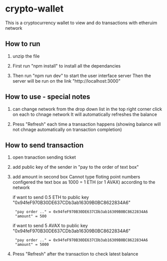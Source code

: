 # crypto-wallet

This is a cryptocurrency wallet to view and do transactions with etheruim network

## How to run

1. unzip the file

2. First run "npm install" to install all the dependancies

3. Then run "npm run dev" to start the user interface server
   Then the server will be run on the link "http://localhost:3000"

## How to use - special notes

1. can change network from the drop down list in the top right corner
   click on each to chnage network
   It will automatically refreshes the balance

2. Press "Refresh" each time a transaction happens (showing balance will not chnage automatically on transaction completion)

## How to send transaction

1.  open tranaction sending ticket

2.  add public key of the sender in "pay to the order of text box"

3.  add amount in second box
    Cannot type floting point numbers
    configered the text box as 1000 = 1 ETH (or 1 AVAX) according to the network

    if want to send 0.5 ETH to public key "0x94feF970B30DE637CDb3ab16309B0BC8622834A6"

         "pay order .." = 0x94feF970B30DE637CDb3ab16309B0BC8622834A6
         "amount" = 500

    if want to send 5 AVAX to public key "0x94feF970B30DE637CDb3ab16309B0BC8622834A6"

         "pay order .." = 0x94feF970B30DE637CDb3ab16309B0BC8622834A6
         "amount" = 5000

4.  Press "Refresh" after the transaction to check latest balance
